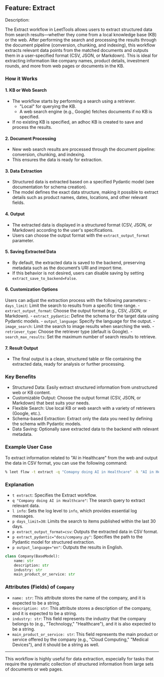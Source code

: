 ## Feature: Extract

Description:

The Extract workflow in LeetTools allows users to extract structured data from search results—whether they come from a local knowledge base (KB) or the web. After performing the search and processing the results through the document pipeline (conversion, chunking, and indexing), this workflow extracts relevant data points from the matched documents and outputs them in a user-specified format (CSV, JSON, or Markdown). This is ideal for extracting information like company names, product details, investment rounds, and more from web pages or documents in the KB.

### How it Works

#### 1. KB or Web Search
   - The workflow starts by performing a search using a retriever.
     - "Local" for querying the KB.
     - A web search engine (e.g., Google) fetches documents if no KB is specified.
   - If no existing KB is specified, an adhoc KB is created to save and process the results.
#### 2. Document Processing
   - New web search results are processed through the document pipeline: conversion, chunking, and indexing.
   - This ensures the data is ready for extraction.
#### 3. Data Extraction
   - Structured data is extracted based on a specified Pydantic model (see documentation for schema creation).
   - The model defines the exact data structure, making it possible to extract details such as product names, dates, locations, and other relevant fields.
#### 4. Output
   - The extracted data is displayed in a structured format (CSV, JSON, or Markdown) according to the user's specifications.
   - Users can choose the output format with the `extract_output_format` parameter.
#### 5. Saving Extracted Data
   - By default, the extracted data is saved to the backend, preserving metadata such as the document’s URI and import time.
   - If this behavior is not desired, users can disable saving by setting `extract_save_to_backend=False`.
#### 6. Customization Options
   Users can adjust the extraction process with the following parameters:
    - `days_limit`: Limit the search to results from a specific time range.
    - `extract_output_format`: Choose the output format (e.g., CSV, JSON, or Markdown).
    - `extract_pydantic`: Define the schema for the target data using Pydantic models.
    - `output_language`: Specify the language for the output.
    - `image_search`: Limit the search to image results when searching the web.
    - `retriever_type`: Choose the retriever type (default is Google).
    - `search_max_results`: Set the maximum number of search results to retrieve.
#### 7. Result Output
   - The final output is a clean, structured table or file containing the extracted data, ready for analysis or further processing.

### Key Benefits

- Structured Data: Easily extract structured information from unstructured web or KB content.
- Customizable Output: Choose the output format (CSV, JSON, or Markdown) that best suits your needs.
- Flexible Search: Use local KB or web search with a variety of retrievers (Google, etc.).
- Schema-based Extraction: Extract only the data you need by defining the schema with Pydantic models.
- Data Saving: Optionally save extracted data to the backend with relevant metadata.

### Example User Case

To extract information related to "AI in Healthcare" from the web and output the data in CSV format, you can use the following command:

```bash
% leet flow -t extract -q "Comapny doing AI in Healthcare" -k "AI in Healthcare" -l info -p days_limit=30 -p extract_output_format=csv -p extract_pydantic="docs/company.py" -p output_language="en"

```

### Explanation

- `t extract`: Specifies the Extract workflow.
- `q "Company doing AI in Healthcare"`: The search query to extract relevant data.
- `l info`: Sets the log level to `info`, which provides essential log messages.
- `p days_limit=30`: Limits the search to items published within the last 30 days.
- `p extract_output_format=csv`: Outputs the extracted data in CSV format.
- `p extract_pydantic="docs/company.py"`: Specifies the path to the Pydantic model for structured extraction.
- `p output_language="en"`: Outputs the results in English.

```python
class Company(BaseModel):
    name: str
    description: str
    industry: str
    main_product_or_service: str
```

### Attributes (Fields) of `Company`

- `name: str`: This attribute stores the name of the company, and it is expected to be a string.
- `description: str`: This attribute stores a description of the company, and it is expected to be a string.
- `industry: str`: This field represents the industry that the company belongs to (e.g., "Technology," "Healthcare"), and it is also expected to be a string.
- `main_product_or_service: str`: This field represents the main product or service offered by the company (e.g., "Cloud Computing," "Medical Devices"), and it should be a string as well.

---

This workflow is highly useful for data extraction, especially for tasks that require the systematic collection of structured information from large sets of documents or web pages. 